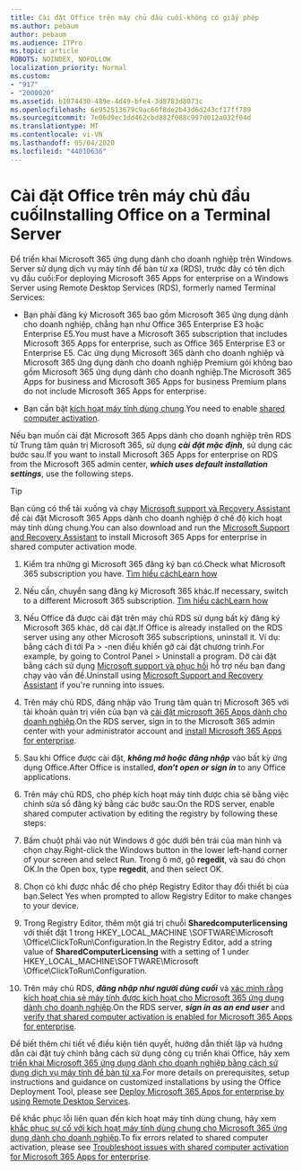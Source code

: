 ```yaml
---
title: Cài đặt Office trên máy chủ đầu cuối-không có giấy phép
ms.author: pebaum
author: pebaum
ms.audience: ITPro
ms.topic: article
ROBOTS: NOINDEX, NOFOLLOW
localization_priority: Normal
ms.custom:
- "917"
- "2000020"
ms.assetid: b1074430-489e-4d49-bfe4-3d8783d8073c
ms.openlocfilehash: 6e952513679c9ac66f8de2b43d6d243cf17ff789
ms.sourcegitcommit: 7e06d9ec1dd462cbd882f088c997d012a032f04d
ms.translationtype: MT
ms.contentlocale: vi-VN
ms.lasthandoff: 05/04/2020
ms.locfileid: "44010636"
---
```

# <a name="installing-office-on-a-terminal-server"></a><span data-ttu-id="f4057-102">Cài đặt Office trên máy chủ đầu cuối</span><span class="sxs-lookup"><span data-stu-id="f4057-102">Installing Office on a Terminal Server</span></span>

<span data-ttu-id="f4057-103">Để triển khai Microsoft 365 ứng dụng dành cho doanh nghiệp trên Windows Server sử dụng dịch vụ máy tính để bàn từ xa (RDS), trước đây có tên dịch vụ đầu cuối:</span><span class="sxs-lookup"><span data-stu-id="f4057-103">For deploying Microsoft 365 Apps for enterprise on a Windows Server using Remote Desktop Services (RDS), formerly named Terminal Services:</span></span>
  
- <span data-ttu-id="f4057-104">Bạn phải đăng ký Microsoft 365 bao gồm Microsoft 365 ứng dụng dành cho doanh nghiệp, chẳng hạn như Office 365 Enterprise E3 hoặc Enterprise E5.</span><span class="sxs-lookup"><span data-stu-id="f4057-104">You must have a Microsoft 365 subscription that includes Microsoft 365 Apps for enterprise, such as Office 365 Enterprise E3 or Enterprise E5.</span></span> <span data-ttu-id="f4057-105">Các ứng dụng Microsoft 365 dành cho doanh nghiệp và Microsoft 365 ứng dụng dành cho doanh nghiệp Premium gói không bao gồm Microsoft 365 ứng dụng dành cho doanh nghiệp.</span><span class="sxs-lookup"><span data-stu-id="f4057-105">The Microsoft 365 Apps for business and Microsoft 365 Apps for business Premium plans do not include Microsoft 365 Apps for enterprise.</span></span>

- <span data-ttu-id="f4057-106">Bạn cần bật [kích hoạt máy tính dùng chung](https://docs.microsoft.com/DeployOffice/overview-shared-computer-activation).</span><span class="sxs-lookup"><span data-stu-id="f4057-106">You need to enable [shared computer activation](https://docs.microsoft.com/DeployOffice/overview-shared-computer-activation).</span></span>

<span data-ttu-id="f4057-107">Nếu bạn muốn cài đặt Microsoft 365 Apps dành cho doanh nghiệp trên RDS từ Trung tâm quản trị Microsoft 365, sử dụng ***cài đặt mặc định***, sử dụng các bước sau.</span><span class="sxs-lookup"><span data-stu-id="f4057-107">If you want to install Microsoft 365 Apps for enterprise on RDS from the Microsoft 365 admin center, ***which uses default installation settings***, use the following steps.</span></span>

> [!TIP]
> <span data-ttu-id="f4057-108">Bạn cũng có thể tải xuống và chạy [Microsoft support và Recovery Assistant](https://aka.ms/SaRA_OfficeSCA_M365Portal) để cài đặt Microsoft 365 Apps dành cho doanh nghiệp ở chế độ kích hoạt máy tính dùng chung.</span><span class="sxs-lookup"><span data-stu-id="f4057-108">You can also download and run the [Microsoft Support and Recovery Assistant](https://aka.ms/SaRA_OfficeSCA_M365Portal) to install Microsoft 365 Apps for enterprise in shared computer activation mode.</span></span>
  
1. <span data-ttu-id="f4057-109">Kiểm tra những gì Microsoft 365 đăng ký bạn có.</span><span class="sxs-lookup"><span data-stu-id="f4057-109">Check what Microsoft 365 subscription you have.</span></span> [<span data-ttu-id="f4057-110">Tìm hiểu cách</span><span class="sxs-lookup"><span data-stu-id="f4057-110">Learn how</span></span>](https://docs.microsoft.com/office365/admin/admin-overview/what-subscription-do-i-have)

2. <span data-ttu-id="f4057-111">Nếu cần, chuyển sang đăng ký Microsoft 365 khác.</span><span class="sxs-lookup"><span data-stu-id="f4057-111">If necessary, switch to a different Microsoft 365 subscription.</span></span> [<span data-ttu-id="f4057-112">Tìm hiểu cách</span><span class="sxs-lookup"><span data-stu-id="f4057-112">Learn how</span></span>](https://docs.microsoft.com/office365/admin/subscriptions-and-billing/switch-to-a-different-plan)

3. <span data-ttu-id="f4057-113">Nếu Office đã được cài đặt trên máy chủ RDS sử dụng bất kỳ đăng ký Microsoft 365 khác, dỡ cài đặt.</span><span class="sxs-lookup"><span data-stu-id="f4057-113">If Office is already installed on the RDS server using any other Microsoft 365 subscriptions, uninstall it.</span></span> <span data-ttu-id="f4057-114">Ví dụ: bằng cách đi tới Pa \> -nen điều khiển gỡ cài đặt chương trình.</span><span class="sxs-lookup"><span data-stu-id="f4057-114">For example, by going to Control Panel \> Uninstall a program.</span></span> <span data-ttu-id="f4057-115">Dỡ cài đặt bằng cách sử dụng [Microsoft support và phục hồi](https://aka.ms/SARA-OfficeUninstall-Alchemy) hỗ trợ nếu bạn đang chạy vào vấn đề.</span><span class="sxs-lookup"><span data-stu-id="f4057-115">Uninstall using [Microsoft Support and Recovery Assistant](https://aka.ms/SARA-OfficeUninstall-Alchemy) if you're running into issues.</span></span>

4. <span data-ttu-id="f4057-116">Trên máy chủ RDS, đăng nhập vào Trung tâm quản trị Microsoft 365 với tài khoản quản trị viên của bạn và [cài đặt microsoft 365 Apps dành cho doanh nghiệp](https://portal.office.com/OLS/MySoftware.aspx).</span><span class="sxs-lookup"><span data-stu-id="f4057-116">On the RDS server, sign in to the Microsoft 365 admin center with your administrator account and [install Microsoft 365 Apps for enterprise](https://portal.office.com/OLS/MySoftware.aspx).</span></span>

5. <span data-ttu-id="f4057-117">Sau khi Office được cài đặt, ***không mở hoặc đăng nhập*** vào bất kỳ ứng dụng Office.</span><span class="sxs-lookup"><span data-stu-id="f4057-117">After Office is installed, ***don't open or sign in*** to any Office applications.</span></span>

6. <span data-ttu-id="f4057-118">Trên máy chủ RDS, cho phép kích hoạt máy tính được chia sẻ bằng việc chỉnh sửa sổ đăng ký bằng các bước sau:</span><span class="sxs-lookup"><span data-stu-id="f4057-118">On the RDS server, enable shared computer activation by editing the registry by following these steps:</span></span>

1. <span data-ttu-id="f4057-119">Bấm chuột phải vào nút Windows ở góc dưới bên trái của màn hình và chọn chạy.</span><span class="sxs-lookup"><span data-stu-id="f4057-119">Right-click the Windows button in the lower left-hand corner of your screen and select Run.</span></span> <span data-ttu-id="f4057-120">Trong ô mở, gõ **regedit**, và sau đó chọn OK.</span><span class="sxs-lookup"><span data-stu-id="f4057-120">In the Open box, type **regedit**, and then select OK.</span></span>

2. <span data-ttu-id="f4057-121">Chọn có khi được nhắc để cho phép Registry Editor thay đổi thiết bị của bạn.</span><span class="sxs-lookup"><span data-stu-id="f4057-121">Select Yes when prompted to allow Registry Editor to make changes to your device.</span></span>

3. <span data-ttu-id="f4057-122">Trong Registry Editor, thêm một giá trị chuỗi **Sharedcomputerlicensing** với thiết đặt 1 trong HKEY_LOCAL_MACHINE \SOFTWARE\Microsoft \Office\ClickToRun\Configuration.</span><span class="sxs-lookup"><span data-stu-id="f4057-122">In the Registry Editor, add a string value of **SharedComputerLicensing** with a setting of 1 under HKEY_LOCAL_MACHINE\SOFTWARE\Microsoft \Office\ClickToRun\Configuration.</span></span>

7. <span data-ttu-id="f4057-123">Trên máy chủ RDS, ***đăng nhập như người dùng cuối*** và [xác minh rằng kích hoạt chia sẻ máy tính được kích hoạt cho Microsoft 365 ứng dụng dành cho doanh nghiệp](https://docs.microsoft.com/DeployOffice/troubleshoot-shared-computer-activation#verify-that-activation-for-microsoft-365-apps-succeeded).</span><span class="sxs-lookup"><span data-stu-id="f4057-123">On the RDS server, ***sign in as an end user*** and [verify that shared computer activation is enabled for Microsoft 365 Apps for enterprise](https://docs.microsoft.com/DeployOffice/troubleshoot-shared-computer-activation#verify-that-activation-for-microsoft-365-apps-succeeded).</span></span>

<span data-ttu-id="f4057-124">Để biết thêm chi tiết về điều kiện tiên quyết, hướng dẫn thiết lập và hướng dẫn cài đặt tuỳ chỉnh bằng cách sử dụng công cụ triển khai Office, hãy xem [triển khai Microsoft 365 ứng dụng dành cho doanh nghiệp bằng cách sử dụng dịch vụ máy tính để bàn từ xa](https://docs.microsoft.com/DeployOffice/deploy-microsoft-365-apps-remote-desktop-services).</span><span class="sxs-lookup"><span data-stu-id="f4057-124">For more details on prerequisites, setup instructions and guidance on customized installations by using the Office Deployment Tool, please see [Deploy Microsoft 365 Apps for enterprise by using Remote Desktop Services](https://docs.microsoft.com/DeployOffice/deploy-microsoft-365-apps-remote-desktop-services).</span></span>
  
<span data-ttu-id="f4057-125">Để khắc phục lỗi liên quan đến kích hoạt máy tính dùng chung, hãy xem [khắc phục sự cố với kích hoạt máy tính dùng chung cho Microsoft 365 ứng dụng dành cho doanh nghiệp](https://docs.microsoft.com/DeployOffice/troubleshoot-shared-computer-activation).</span><span class="sxs-lookup"><span data-stu-id="f4057-125">To fix errors related to shared computer activation, please see [Troubleshoot issues with shared computer activation for Microsoft 365 Apps for enterprise](https://docs.microsoft.com/DeployOffice/troubleshoot-shared-computer-activation).</span></span>
  
